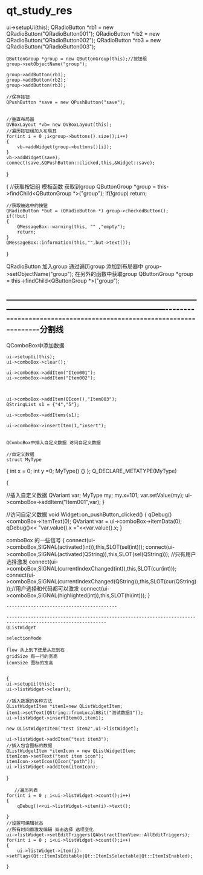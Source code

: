 # qt_study_res

ui->setupUi(this);
    QRadioButton *rb1 = new QRadioButton("QRadioButton001");
    QRadioButton *rb2 = new QRadioButton("QRadioButton002");
    QRadioButton *rb3 = new QRadioButton("QRadioButton003");

    QButtonGroup *group = new QButtonGroup(this);//按钮组
    group->setObjectName("group");

    group->addButton(rb1);
    group->addButton(rb2);
    group->addButton(rb3);

    //保存按钮
    QPushButton *save = new QPushButton("save");


    //垂直布局器
    QVBoxLayout *vb= new QVBoxLayout(this);
    //遍历按钮组加入布局其
    for(int i = 0 ;i<group->buttons().size();i++)
    {
        vb->addWidget(group->buttons()[i]);
    }
    vb->addWidget(save);
    connect(save,&QPushButton::clicked,this,&Widget::save);

}

{
    //获取按钮组  模板函数 获取到group
    QButtonGroup *group = this->findChild<QButtonGroup *>("group");
    if(!group)
        return;

    //获取被选中的按钮
    QRadioButton *but = (QRadioButton *) group->checkedButton();
    if(!but)
    {
        QMessageBox::warning(this, "" ,"empty");
        return;
    }
    QMessageBox::information(this,"",but->text());
}

QRadioButton 加入group 通过遍历group 添加到布局器中
group->setObjectName("group");
在另外的函数中获取group
QButtonGroup *group = this->findChild<QButtonGroup *>("group");

————————————————————————————————————————————--------------------------------------------------------------------分割线
----------------------------------------------------------------



QComboBox中添加数据

    ui->setupUi(this);
    ui->comboBox->clear();

    ui->comboBox->addItem("Item001");
    ui->comboBox->addItem("Item002");

    

    ui->comboBox->addItem(QIcon(),"Item003");
    QStringList s1 = {"4","5"};

    ui->comboBox->addItems(s1);

    ui->comboBox->insertItem(1,"insert");
    
    
    QComboBox中插入自定义数据 访问自定义数据
    
    //自定义数据
    struct MyType
{
    int x = 0;
    int y =0;
    MyType() {}
};
Q_DECLARE_METATYPE(MyType)

{

//插入自定义数据
    QVariant var;
    MyType my;
    my.x=101;
    var.setValue(my);
    ui->comboBox->addItem("Item001",var);
}


//访问自定义数据
void Widget::on_pushButton_clicked()
{
    qDebug()<<ui->comboBox->itemText(0);
    QVariant var = ui->comboBox->itemData(0);
    qDebug()<< "var.value<MyType>().x ="<<var.value<MyType>().x;
}
    
   comboBox 的一些信号
    {
            connect(ui->comboBox,SIGNAL(activated(int)),this,SLOT(sel(int)));
    connect(ui->comboBox,SIGNAL(activated(QString)),this,SLOT(sel(QString))); //只有用户选择激发
    connect(ui->comboBox,SIGNAL(currentIndexChanged(int)),this,SLOT(cur(int)));
    connect(ui->comboBox,SIGNAL(currentIndexChanged(QString)),this,SLOT(cur(QString)));//用户选择和代码都可以激发
    connect(ui->comboBox,SIGNAL(highlighted(int)),this,SLOT(hi(int)));
    }
    
    
    -----------------------------------------
    
    -----------------------------------------------------------------------------------------------------------
    QListWidget
    
    selectionMode

    flow 从上到下还是从左到右
    gridSize 每一行的宽高
    iconSize 图标的宽高
    
    
    {
    ui->setupUi(this);
    ui->listWidget->clear();

    //插入数据的各种方法
    QListWidgetItem *item1=new QListWidgetItem;
    item1->setText(QString::fromLocal8Bit("测试数据1"));
    ui->listWidget->insertItem(0,item1);

    new QListWidgetItem("test item2",ui->listWidget);
    
    ui->listWidget->addItem("test item3");
    //插入包含图标的数据
    QListWidgetItem *itemIcon = new QListWidgetItem;
    itemIcon->setText("test item icon");
    itemIcon->setIcon(QIcon("path"));
    ui->listWidget->addItem(itemIcon);
}
    
       //遍历列表
    for(int i = 0 ; i<ui->listWidget->count();i++)
    {
        qDebug()<<ui->listWidget->item(i)->text();

    }
    //设置可编辑状态
    //所有时间都激发编辑 双击选择 选项变化
    ui->listWidget->setEditTriggers(QAbstractItemView::AllEditTriggers);
    for(int i = 0 ; i<ui->listWidget->count();i++)
    {
        ui->listWidget->item(i)->setFlags(Qt::ItemIsEditable|Qt::ItemIsSelectable|Qt::ItemIsEnabled);

    }


